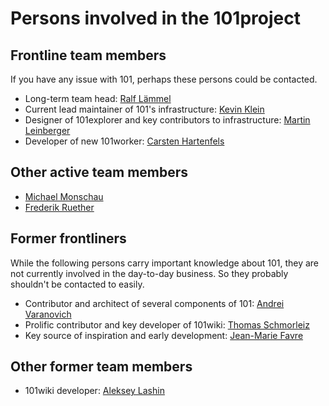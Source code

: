 # Persons involved in the 101project

## Frontline team members

If you have any issue with 101, perhaps these persons could be contacted.

* Long-term team head: [Ralf Lämmel](https://github.com/rlaemmel)
* Current lead maintainer of 101's infrastructure: [Kevin Klein](https://github.com/kevin-klein)
* Designer of 101explorer and key contributors to infrastructure: [Martin Leinberger](https://github.com/martinleinberger)
* Developer of new 101worker: [Carsten Hartenfels](https://github.com/hartenfels)

## Other active team members

* [Michael Monschau](https://github.com/mmonschau)
* [Frederik Ruether](https://github.com/fruether)

## Former frontliners

While the following persons carry important knowledge about 101, they are not currently involved in the day-to-day business. So they probably shouldn't be contacted to easily.

* Contributor and architect of several components of 101: [Andrei Varanovich](https://github.com/avaranovich)
* Prolific contributor and key developer of 101wiki: [Thomas Schmorleiz](https://github.com/tschmorleiz)
* Key source of inspiration and early development: [Jean-Marie Favre](https://github.com/megaplanet)

## Other former team members

* 101wiki developer: [Aleksey Lashin](https://github.com/burgua)
